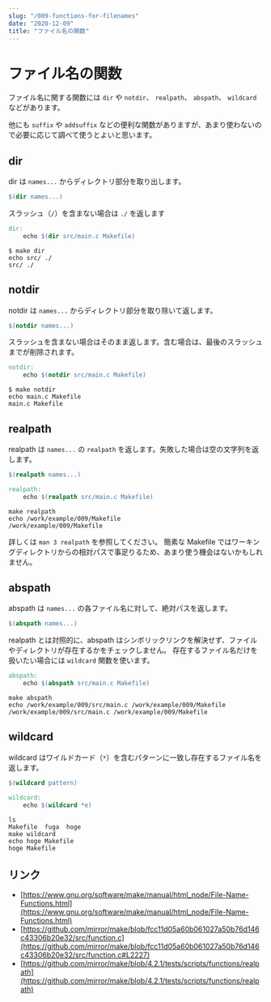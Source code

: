 ```yaml
---
slug: "/009-functions-for-filenames"
date: "2020-12-09"
title: "ファイル名の関数"
---
```


# ファイル名の関数

ファイル名に関する関数には `dir` や `notdir`、 `realpath`、 `abspath`、 `wildcard` などがあります。

他にも `suffix` や `addsuffix` などの便利な関数がありますが、あまり使わないので必要に応じて調べて使うとよいと思います。


## dir
dir は `names...` からディレクトリ部分を取り出します。
```makefile
$(dir names...)
```

スラッシュ（`/`）を含まない場合は `./` を返します
```makefile
dir:
	echo $(dir src/main.c Makefile)
```
```shell
$ make dir
echo src/ ./
src/ ./
```

## notdir
notdir は `names...` からディレクトリ部分を取り除いて返します。
```makefile
$(notdir names...)
```

スラッシュを含まない場合はそのまま返します。含む場合は、最後のスラッシュまでが削除されます。
```makefile
notdir:
	echo $(notdir src/main.c Makefile)
```
```shell
$ make notdir
echo main.c Makefile
main.c Makefile
```

## realpath
realpath は `names...` の `realpath` を返します。失敗した場合は空の文字列を返します。
```makefile
$(realpath names...)
```

```makefile
realpath:
	echo $(realpath src/main.c Makefile)
```
```shell
make realpath
echo /work/example/009/Makefile
/work/example/009/Makefile
```

詳しくは `man 3 realpath` を参照してください。
簡素な Makefile ではワーキングディレクトリからの相対パスで事足りるため、あまり使う機会はないかもしれません。

## abspath
abspath は `names...` の各ファイル名に対して、絶対パスを返します。
```makefile
$(abspath names...)
```

realpath とは対照的に、abspath はシンボリックリンクを解決せず、ファイルやディレクトリが存在するかをチェックしません。
存在するファイル名だけを扱いたい場合には `wildcard` 関数を使います。

```makefile
abspath:
	echo $(abspath src/main.c Makefile)
```
```shell
make abspath
echo /work/example/009/src/main.c /work/example/009/Makefile
/work/example/009/src/main.c /work/example/009/Makefile
```


## wildcard
wildcard はワイルドカード（`*`）を含むパターンに一致し存在するファイル名を返します。
```makefile
$(wildcard pattern)
```
```makefile
wildcard:
	echo $(wildcard *e)
```
```shell
ls
Makefile  fuga  hoge
make wildcard
echo hoge Makefile
hoge Makefile
```

## リンク
- [https://www.gnu.org/software/make/manual/html_node/File-Name-Functions.html](https://www.gnu.org/software/make/manual/html_node/File-Name-Functions.html)
- [https://github.com/mirror/make/blob/fcc11d05a60b061027a50b76d146c43306b20e32/src/function.c](https://github.com/mirror/make/blob/fcc11d05a60b061027a50b76d146c43306b20e32/src/function.c#L2227)
- [https://github.com/mirror/make/blob/4.2.1/tests/scripts/functions/realpath](https://github.com/mirror/make/blob/4.2.1/tests/scripts/functions/realpath)